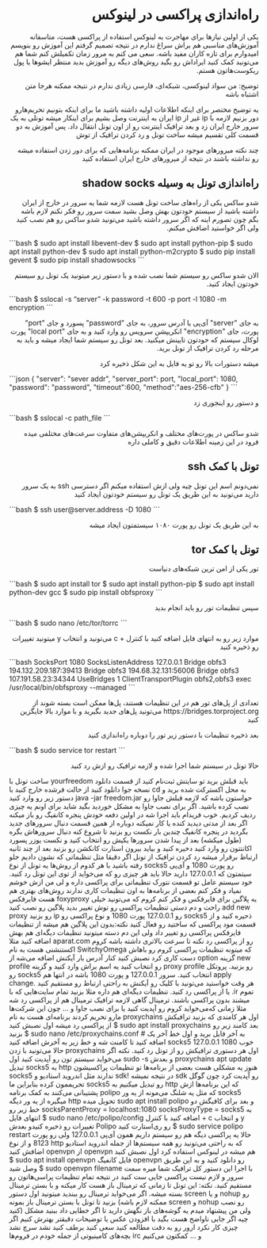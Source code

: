 <h1 lang="fa" dir="rtl" align="right">راه‌اندازی پراکسی در لینوکس</h1>
<p lang="fa" dir="rtl" align="right">یکی از اولین نیازها برای مهاجرت به لینوکس استفاده از پراکسی هست، متاسفانه آموزش‌های مناسبی هم براش سراغ ندارم در نتیجه تصمیم گرفتم این آموزش رو بنویسم امیدوارم برای تازه کاران مفید باشه.
سعی می کنم به مرور زمان تکمیلش کنم شما هم می‌تونید کمک کنید ایراداش رو بگید روش‌های دیگه رو آموزش بدید منتظر ایشو‌ها یا پول ریکوست‌هاتون هستم.</p>
<p lang="fa" dir="rtl" align="right">توضیح: من سواد لینوکسی، شبکه‌ای، فارسی زیادی ندارم در نتیجه ممکنه هرجا متن اشتباه باشه</p>

<p lang="fa" dir="rtl" align="right">یه توضیح مختصر برای اینکه اطلاعات اولیه داشته باشید
ما برای اینکه بتونیم تحریم‌هارو دور بزنیم لازمه با ip غیر از ip ایران به اینترنت وصل بشیم برای اینکار میشه تونلی به یک سرور خارج ایران زد و بعد ترافیک اینترنت رو از اون تونل انتقال داد. پس آموزش به دو قسمت کلی تقسیم میشه ساخت تونل و رد کردن ترافیک از توش </p>

<p lang="fa" dir="rtl" align="right">چند نکته میرورهای موجود در ایران ممکنه برنامه‌هایی که برای دور زدن استفاده میشه رو نداشته باشند در نتیجه از میرورهای خارج ایران استفاده کنید</p>
<h2 lang="fa" dir="rtl" align="right">راه‌اندازی تونل به وسیله shadow socks</h2>
<p lang="fa" dir="rtl" align="right">شدو ساکس یکی از راه‌های ساخت تونل هست لازمه شما یه سرور در خارج از ایران داشته باشید از سیستم خودتون بهش وصل بشید
سمت سرور رو فکر نکنم لازم باشه بگم چون تصورم اینه که اگر سرور داشته باشید می‌تونید شدو ساکس رو هم نصب کنید ولی اگر خواستید اضافش میکنم.</p>
```bash
$ sudo apt install libevent-dev
$ sudo apt install python-pip
$ sudo apt install python-dev
$ sudo apt install python-m2crypto
$ sudo pip install gevent
$ sudo pip install shadowsocks
```
<p lang="fa" dir="rtl" align="right">الان شدو ساکس رو سیستم شما نصب شده و با دستور زیر میتونید یک تونل رو سیستم خودتون ایجاد کنید.</p>
```bash
$ sslocal -s “server” -k password -t 600 -p port  -l 1080 -m encryption
```
<p lang="fa" dir="rtl" align="right">به جای "server" آی‌پی یا آدرس سرور، به جای "password" پسورد و جای "port" پورت، جای "encryption" انکریپشن سرویس رو وارد کنید و به جای "local port" پورت لوکال سیستم که خودتون تایینش میکنید. بعد تونل رو سیستم شما ایجاد میشه و باید به مرحله رد کردن ترافیک از تونل برید.</p>

<p lang="fa" dir="rtl" align="right">میشه دستورات بالا رو تو یه فایل به این شکل ذخیره کرد</p>
```json
{
	"server": "sever addr",
        "server_port": port,
        "local_port": 1080,
        "password": "password",
        "timeout":600,
        "method":"aes-256-cfb"
}
```



<p lang="fa" dir="rtl" align="right">و دستور رو اینجوری زد</p>
```bash
$ sslocal -c path_file
```
<p lang="fa" dir="rtl" align="right">شدو ساکس در پورت‌های مختلف و انکریپشن‌های متفاوت سرعت‌های مختلفی میده فرود در این زمینه اطلاعات دقیق و کاملی داره</p>
<h2 lang="fa" dir="rtl" align="right">تونل با کمک ssh</h2>
<p lang="fa" dir="rtl" align="right">نمی‌دونم اسم این تونل چیه ولی ازش استفاده میکنم
اگر دسترسی ssh به یک سرور دارید می‌تونید به این طریق یک تونل رو سیستم خودتون ایجاد کنید</p>
```bash
$ ssh user@server.address -D 1080
```
<p lang="fa" dir="rtl" align="right">به این طریق یک تونل رو پورت ۱۰۸۰ سیستمتون ایجاد میشه</p>
<h2 lang="fa" dir="rtl" align="right">تونل با کمک tor</h2>
<p lang="fa" dir="rtl" align="right">تور یکی از امن ترین شبکه‌های دنیاست</p>
```bash
$ sudo apt install tor
$ sudo apt install python-pip
$ sudo apt install python-dev gcc
$ sudo pip install obfsproxy
```
<p lang="fa" dir="rtl" align="right">سپس تنظیمات تور رو باید انجام بدید</p>
```bash
$ sudo nano /etc/tor/torrc
```
<p lang="fa" dir="rtl" align="right">موارد زیر رو به انتهای فایل اضافه کنید
با کنترل + c می‌تونید و انتخاب y میتونید تغییرات رو ذخیره کنید</p>
```bash
SocksPort 1080
SocksListenAddress 127.0.0.1
Bridge obfs3 194.132.209.187:39413
Bridge obfs3 194.68.32.131:56006
Bridge obfs3 107.191.58.23:34344
UseBridges 1
ClientTransportPlugin obfs2,obfs3 exec /usr/local/bin/obfsproxy --managed
```
<p lang="fa" dir="rtl" align="right">تعدادی از پل‌های تور هم در این تنظیمات هستند، پل‌ها ممکن است بسته شوند از https://bridges.torproject.org می‌تونید پل‌های جدید بگیرید و با موارد بالا جایگزین کنید</p>
<p lang="fa" dir="rtl" align="right">بعد ذخیره تنظیمات با دستور زیر تور را دوباره راه‌اندازی کنید</p>
```bash
$ sudo service tor restart
```
<p lang="fa" dir="rtl" align="right">حالا تونل در سیستم شما اجرا شده و لازمه ترافیک رو ازش رد کنید</p>
ساخت تونل با yourfreedom
باید قبلش برید تو سایتش ثبت‌نام کنید از قسمت دانلود نسخه جوا دانلود کنید از حالت فرشده خارج کنید
با cd به محل اکسترکت شده برید و دستور زیر رو وارد کنید
java -jar freedom.jar
حواستون باشه که لازمه قبلش جاوا رو نصب کرده باشید. اگر برای نصب جاوا به مشکل خوردید بگید شاید برای اونم یه چیزی ردیف کردیم.
خوب فریدام باید اجرا شه در اولین دفعه خودش پنجره کانفیگ رو باز میکنه اگر بعد از مدتی دیدید کنده یا کار نمیکنه دوباره از همین قسمت دنبال سرور‌های جدید بگردید
در پنجره کانفیگ چندین بار نکست رو بزنید تا شروع کنه دنبال سرورهاش بگره (طول میکشه)
بعد از پیدا شدن سرورها یکیش رو انتخاب کنید و نکست
یوزر پسورد اکانتتون رو وارد کنید دخیره کنید و بیاید بیرون
استارت کانکشن رو بزنید بعد از چند ثانیه ارتباط برقرار میشه
رد کردن ترافیک از تونل
اگر دقیقا مثل تنظیماتی که نشون دادیم جلو رفته باشید با هر کدوم از روش‌ها یه تونل از نوع socks5 رو پورت 1080 و آی‌پی سیتمتون که 127.0.0.1 دارید حالا باید هر چیزی رو که می‌خواید از توی این تونل رد کنید.
خود سیستم عامل تو قسمت نتورک تنظیماتی برای پراکسی داره و لی من ازش خوشم نمیاد و فکر کنم بعضی از برنامه‌ها به اون تنظیمات کاری ندارند
روش‌های بهتری هم هست
فایرفکس
foxyproxy یه پلاگین برای فایرفکس و  فکر کنم کروم که می‌تونید خیلی راحت و دم دستی تنظیمات پراکسی رو توش تغییر بدید
پلاگین رو نصب کنید add new proxy رو بزنید ip رو 127.0.0.1 پورت 1080 و نوع پراکسی رو socks5 ذحیره کنید و از قسمت مود پراکسی که ساختید رو فعال کنید
نکته:‌بدون این پلاگین هم میشه از تنظیمات فایرفکس پراکسی رو تغییر داد ولی این دم دسته
میتونید تنظیمات دیگه‌ای هم بهش اضافه کنید مثلا aparat.com رو از پراکسی رد نکنه تا سرعت بالاتری داشته باشه
کروم
اکستنشنی هست به نام SwitchyOmega که میتونه تنظیمات پراکسی کروم رو باهاش دست کاری کرد
نصبش کنید کنار آدرس بار آیکنش اضافه می‌شه از option گزینه new profile رو انتخاب کنید یه اسم براش وارد کنید و گزینه proxy profile رو بزنید. پروتکل رو socks5 انتخاب کنید. سرور 127.0.0.1 و پورت 1080 باشه در انتها هم apply change.
هر وقت خواستید می‌تونید با کلیک رو آیکنش به راحتی ارتباط رو مستقیم کنید یا از پراکسی رد کنید.
تنظیمات دیگه‌ای هم داره مثلا بزنید تمام سایت‌هایی که با .ir تموم میشند بدون پراکسی باشند.
ترمینال
گاهی لازمه ترافیک ترمینال هم از پراکسی رد شه
مثلا زمانی که‌می‌خواید کروم رو آپدیت کنید یا برای نصب جاوا و … چون این شرکت‌ها مارو تحریم کردند
برنامه‌ای هست به نام proxychains اول هر کامندی که بزنید ترافیکش از پراکسی رد میشه
اول نصبش کنید
$ sudo apt install proxychains
بعد کامند زیر رو بزنید
$ sudo nano /etc/proxychains.conf
به آخر فایل برید و اول خط آخر یک # اضافه کنید تا کامنت شه
و خط زیر به آخرش اضافه کنید
socks5  127.0.0.1 1080
خوب حالا می‌تونید با زدن proxychains اول هر دستوری ترافیکش رو از تونل رد کنید.
نکته اگر می‌خواید سیستم تون رو آپدیت کنید اول sudo -s و بعدش proxychains apt update
تبدیل socks5 به http
هنوز یه مشکلی هست بعضی از برنامه‌ها تو تنظیمات پراکسیشون  socks5 ندارند مثل اندروید استادیو و sdk! در نتیجه نمیشه sdk رو آپدیت کرد چون گوگل تحریممون کرده بنابراین ما socks5 رو تبدیل میکنیم به http که این برنامه‌ها ازش پشتیبانی می‌کنند به کمک برنامه polipo که مثل یه شلنگ می‌مونه از یه ور socks5 میگیره از یه ور دیگه http تحویل میده
sudo apt install polipo
و بعد برای کافیگش دو خط زیر رو
socksParentProxy = localhost:1080
socksProxyType = socks5
به انتهای فایل
$ sudo nano /etc/polipo/config
اضافه کنید با کنترل + c و انتخاب y تغییرات رو ذخیره کنیدو بعدش Polipo رو ری‌استارت کنید
$ sudo service polipo restart
حالا یه پراکسی دیگه هم رو سیستم داریم همون آی‌پی 127.0.0.1 ولی رو پورت 8123 و از نوع http که به راحتی می‌تونید رو همه سیستم‌ها از جمله اندروید استادیو اضافش کنید
openvpn
از openvpn هم میشه در لینوکس استفاده کرد اول نصبش کنید
$ sudo apt install openvpn
فایل کانفیگ openvpn رو دانلود کنید و به این طریق وصل شید
$ sudo openvpn filename
با اجرا این دستور کل ترافیک شما میره سمت سرور و لازم نیست پراکسی جایی ست کنید در نتیجه تمام تنظیمات پراسی‌هاتون رو مستقیم کنید.
نکته: این تونل تا زمانی که ترمینال باز هست کار میکنه و با بستن ترمینال بسته میشه. اگر می‌خواید ترمینال رو ببندید میتونید اول دستور screen و یا nohup رو بزنید تا تونل با بستن ترمینال باز بمونه (ممکنه لازم باشه screen و nohup رو نصب کنید) ولی من پیشنهاد میدم یه گوشه‌های باز نگهش دارید تا اگر خطایی داد ببنید مشکل چیه
اگر جایی ناواضح هست بگید با افزودن عکس یا توضیحات دقیقتر بهترش کنیم
اگر چیزی کار نکرد ارور رو به دقت مطالعه کنید سعی کنید برطف کنید نشد سرچ نشد بچه‌های کامینیوتی از جمله خودم در فروم‌ها irc و … کمکتون می‌کنیم

